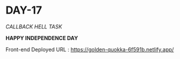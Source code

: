 # DAY-17

*CALLBACK HELL TASK*

******HAPPY INDEPENDENCE DAY******

Front-end Deployed URL : https://golden-quokka-6f591b.netlify.app/
